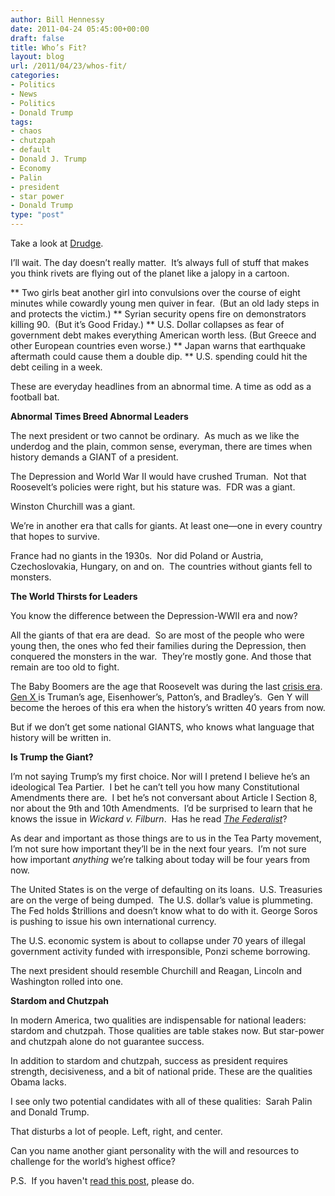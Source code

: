 ```yaml
---
author: Bill Hennessy
date: 2011-04-24 05:45:00+00:00
draft: false
title: Who’s Fit?
layout: blog
url: /2011/04/23/whos-fit/
categories:
- Politics
- News
- Politics
- Donald Trump
tags:
- chaos
- chutzpah
- default
- Donald J. Trump
- Economy
- Palin
- president
- star power
- Donald Trump
type: "post"
---
```


Take a look at [Drudge](https://drudgereport.com/).

I’ll wait. The day doesn’t really matter.  It’s always full of stuff that makes you think rivets are flying out of the planet like a jalopy in a cartoon.




** Two girls beat another girl into convulsions over the course of eight minutes while cowardly young men quiver in fear.  (But an old lady steps in and protects the victim.)
** Syrian security opens fire on demonstrators killing 90.  (But it’s Good Friday.)
** U.S. Dollar collapses as fear of government debt makes everything American worth less. (But Greece and other European countries even worse.)
** Japan warns that earthquake aftermath could cause them a double dip.
** U.S. spending could hit the debt ceiling in a week.


These are everyday headlines from an abnormal time. A time as odd as a football bat.

**Abnormal Times Breed Abnormal Leaders**

The next president or two cannot be ordinary.  As much as we like the underdog and the plain, common sense, everyman, there are times when history demands a GIANT of a president.

The Depression and World War II would have crushed Truman.  Not that Roosevelt’s policies were right, but his stature was.  FDR was a giant.

Winston Churchill was a giant.

We’re in another era that calls for giants. At least one—one in every country that hopes to survive.

France had no giants in the 1930s.  Nor did Poland or Austria, Czechoslovakia, Hungary, on and on.  The countries without giants fell to monsters.

**The World Thirsts for Leaders**

You know the difference between the Depression-WWII era and now?

All the giants of that era are dead.  So are most of the people who were young then, the ones who fed their families during the Depression, then conquered the monsters in the war.  They’re mostly gone. And those that remain are too old to fight.

The Baby Boomers are the age that Roosevelt was during the last [crisis era](https://blog.lifecourse.com/2010/01/latest-predictions-for-the-fourth-turning/). [ Gen X ](https://blog.lifecourse.com/2009/12/generation-kill-doesnt-do-powerpoints/)is Truman’s age, Eisenhower’s, Patton’s, and Bradley’s.  Gen Y will become the heroes of this era when the history’s written 40 years from now.

But if we don’t get some national GIANTS, who knows what language that history will be written in.

**Is Trump the Giant?**

I’m not saying Trump’s my first choice. Nor will I pretend I believe he’s an ideological Tea Partier.  I bet he can’t tell you how many Constitutional Amendments there are.  I bet he’s not conversant about Article I Section 8, nor about the 9th and 10th Amendments.  I’d be surprised to learn that he knows the issue in _Wickard v. Filburn_.  Has he read _[The Federalist](https://www.constitution.org/fed/federa00.htm)_?

As dear and important as those things are to us in the Tea Party movement, I’m not sure how important they’ll be in the next four years.  I’m not sure how important _anything_ we’re talking about today will be four years from now.

The United States is on the verge of defaulting on its loans.  U.S. Treasuries are on the verge of being dumped.  The U.S. dollar’s value is plummeting.  The Fed holds $trillions and doesn’t know what to do with it. George Soros is pushing to issue his own international currency.

The U.S. economic system is about to collapse under 70 years of illegal government activity funded with irresponsible, Ponzi scheme borrowing.

The next president should resemble Churchill and Reagan, Lincoln and Washington rolled into one.

**Stardom and Chutzpah**

In modern America, two qualities are indispensable for national leaders: stardom and chutzpah. Those qualities are table stakes now. But star-power and chutzpah alone do not guarantee success.

In addition to stardom and chutzpah, success as president requires strength, decisiveness, and a bit of national pride. These are the qualities Obama lacks.

I see only two potential candidates with all of these qualities:  Sarah Palin and Donald Trump.

That disturbs a lot of people. Left, right, and center.

Can you name another giant personality with the will and resources to challenge for the world’s highest office?

P.S.  If you haven't [read this post](https://hennessysview.com/latest/dont-look-for-quick-fixes/), please do.
